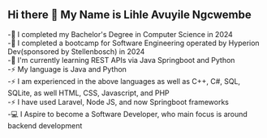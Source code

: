 ## Hi there 👋 My Name is Lihle Avuyile Ngcwembe

<!--
**LihleAvuNgcwembe/LihleAvuNgcwembe** is a ✨ _special_ ✨ repository because its `README.md` (this file) appears on your GitHub profile.

Here are some ideas to get you started:

- 🔭 I’m currently working on ...
- 🌱 I’m currently learning ...
- 👯 I’m looking to collaborate on ...
- 🤔 I’m looking for help with ...
- 💬 Ask me about ...
- 📫 How to reach me: ...
- 😄 Pronouns: ...
- ⚡ Fun fact: ...
-->

-🏫 I completed my Bachelor's Degree in Computer Science in 2024  
-🏫 I completed a bootcamp for Software Engineering operated by Hyperion Dev(sponsored by Stellenbosch) in 2024  
-🌱 I'm currently learning REST APIs via Java Springboot and Python  
-⚡ My language is Java and Python  
-⚡ I am experienced in the above languages as well as C++, C#, SQL, SQLite, as well HTML, CSS, Javascript, and PHP  
-⚡ I have used Laravel, Node JS, and now Springboot frameworks  
-💻 I Aspire to become a Software Developer, who main focus is around backend development

